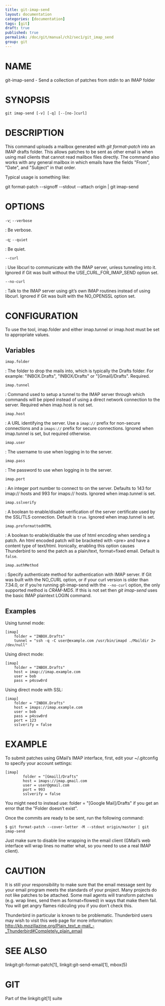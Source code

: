 ```yaml
---
title: git-imap-send
layout: documentation
categories: [documentation]
tags: [git]
draft: true
published: true
permalink: /doc/git/manual/ch2/sec1/git_imap_send
group: git
---
```


NAME
====

git-imap-send - Send a collection of patches from stdin to an IMAP folder

SYNOPSIS
========

    git imap-send [-v] [-q] [--[no-]curl]

DESCRIPTION
===========

This command uploads a mailbox generated with *git format-patch* into an IMAP drafts folder. This allows patches to be sent as other email is when using mail clients that cannot read mailbox files directly. The command also works with any general mailbox in which emails have the fields "From", "Date", and "Subject" in that order.

Typical usage is something like:

git format-patch --signoff --stdout --attach origin | git imap-send

OPTIONS
=======

`-v`; `--verbose`

:   Be verbose.

`-q`; `--quiet`

:   Be quiet.

`--curl`

:   Use libcurl to communicate with the IMAP server, unless tunneling into it. Ignored if Git was built without the USE\_CURL\_FOR\_IMAP\_SEND option set.

`--no-curl`

:   Talk to the IMAP server using git’s own IMAP routines instead of using libcurl. Ignored if Git was built with the NO\_OPENSSL option set.

CONFIGURATION
=============

To use the tool, imap.folder and either imap.tunnel or imap.host must be set to appropriate values.

Variables
---------

`imap.folder`

:   The folder to drop the mails into, which is typically the Drafts folder. For example: "INBOX.Drafts", "INBOX/Drafts" or "\[Gmail\]/Drafts". Required.

`imap.tunnel`

:   Command used to setup a tunnel to the IMAP server through which commands will be piped instead of using a direct network connection to the server. Required when imap.host is not set.

`imap.host`

:   A URL identifying the server. Use a `imap://` prefix for non-secure connections and a `imaps://` prefix for secure connections. Ignored when imap.tunnel is set, but required otherwise.

`imap.user`

:   The username to use when logging in to the server.

`imap.pass`

:   The password to use when logging in to the server.

`imap.port`

:   An integer port number to connect to on the server. Defaults to 143 for imap:// hosts and 993 for imaps:// hosts. Ignored when imap.tunnel is set.

`imap.sslverify`

:   A boolean to enable/disable verification of the server certificate used by the SSL/TLS connection. Default is `true`. Ignored when imap.tunnel is set.

`imap.preformattedHTML`

:   A boolean to enable/disable the use of html encoding when sending a patch. An html encoded patch will be bracketed with &lt;pre&gt; and have a content type of text/html. Ironically, enabling this option causes Thunderbird to send the patch as a plain/text, format=fixed email. Default is `false`.

`imap.authMethod`

:   Specify authenticate method for authentication with IMAP server. If Git was built with the NO\_CURL option, or if your curl version is older than 7.34.0, or if you’re running git-imap-send with the `--no-curl` option, the only supported method is *CRAM-MD5*. If this is not set then *git imap-send* uses the basic IMAP plaintext LOGIN command.

Examples
--------

Using tunnel mode:

    [imap]
        folder = "INBOX.Drafts"
        tunnel = "ssh -q -C user@example.com /usr/bin/imapd ./Maildir 2> /dev/null"

Using direct mode:

    [imap]
        folder = "INBOX.Drafts"
        host = imap://imap.example.com
        user = bob
        pass = p4ssw0rd

Using direct mode with SSL:

    [imap]
        folder = "INBOX.Drafts"
        host = imaps://imap.example.com
        user = bob
        pass = p4ssw0rd
        port = 123
        sslverify = false

EXAMPLE
=======

To submit patches using GMail’s IMAP interface, first, edit your ~/.gitconfig to specify your account settings:

    [imap]
            folder = "[Gmail]/Drafts"
            host = imaps://imap.gmail.com
            user = user@gmail.com
            port = 993
            sslverify = false

You might need to instead use: folder = "\[Google Mail\]/Drafts" if you get an error that the "Folder doesn’t exist".

Once the commits are ready to be sent, run the following command:

    $ git format-patch --cover-letter -M --stdout origin/master | git imap-send

Just make sure to disable line wrapping in the email client (GMail’s web interface will wrap lines no matter what, so you need to use a real IMAP client).

CAUTION
=======

It is still your responsibility to make sure that the email message sent by your email program meets the standards of your project. Many projects do not like patches to be attached. Some mail agents will transform patches (e.g. wrap lines, send them as format=flowed) in ways that make them fail. You will get angry flames ridiculing you if you don’t check this.

Thunderbird in particular is known to be problematic. Thunderbird users may wish to visit this web page for more information: <http://kb.mozillazine.org/Plain_text_e-mail_-_Thunderbird#Completely_plain_email>

SEE ALSO
========

linkgit:git-format-patch\[1\], linkgit:git-send-email\[1\], mbox(5)

GIT
===

Part of the linkgit:git\[1\] suite
